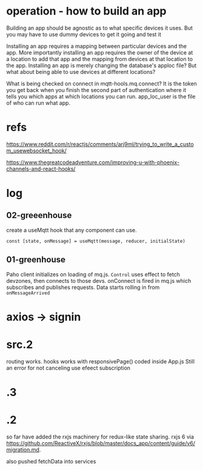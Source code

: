 # operation - how to build an app

Building an app should be agnostic as to what specific devices it uses. But you may have to use dummy devices to get it going and test it 

Installing an app requires a mapping between particular devices and the app. More importantly installing an app requires the owner of the device at a location to add that app and the mapping from devices at that location to the app. Installing an app is merely changing the database's apploc file? But what about being able to use devices at different locations? 

What is being checked on connect in mqtt-hools.mq.connect? It is the token you get back when you finish the second part of authentication where it tells you which apps at which locations you can run. app_loc_user is the file of who can run what app.



# refs

https://www.reddit.com/r/reactjs/comments/arj9ml/trying_to_write_a_custom_usewebsocket_hook/

https://www.thegreatcodeadventure.com/improving-u-with-phoenix-channels-and-react-hooks/

# log

## 02-greeenhouse
create a useMqtt hook that any component can use. 

`const [state, onMessage] = useMqtt(message, reducer, initialState)`


## 01-greenhouse
Paho client initializes on loading of mq.js. `Control` uses effect to fetch devzones, then connects to those devs. onConnect is fired in mq.js which subscribes and publishes requests. Data starts rolling in from `onMessageArrived`

# axios -> signin
# src.2
routing works.  hooks works with responsivePage() coded inside App.js Still an error for not canceling use efeect subscription

# .3 
# .2
so far have added the rxjs machinery for redux-like state sharing. rxjs 6  via https://github.com/ReactiveX/rxjs/blob/master/docs_app/content/guide/v6/migration.md. 

also pushed fetchData into services